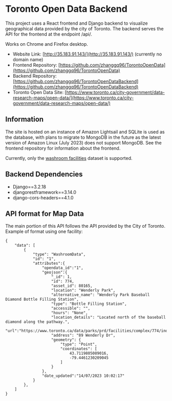 # Toronto Open Data Backend

This project uses a React frontend and Django backend to visualize geographical data provided by the city of Toronto. The backend serves the API for the frontend at the endpoint /api/. <br>

Works on Chrome and Firefox desktop.


- Website Link: [http://35.183.91.143/](http://35.183.91.143/) (currently no domain name)
- Frontend Repository: [https://github.com/zhanggq96/TorontoOpenData](https://github.com/zhanggq96/TorontoOpenData)
- Backend Repository: [https://github.com/zhanggq96/TorontoOpenDataBackend](https://github.com/zhanggq96/TorontoOpenDataBackend)
- Toronto Open Data Site: [https://www.toronto.ca/city-government/data-research-maps/open-data/](https://www.toronto.ca/city-government/data-research-maps/open-data/)


## Information

The site is hosted on an instance of Amazon Lightsail and SQLite is used as the database, with plans to migrate to MongoDB in the future as the latest version of Amazon Linux (July 2023) does not support MongoDB. See the frontend repository for information about the frontend.

Currently, only the [washroom facilities](https://open.toronto.ca/dataset/washroom-facilities/) dataset is supported.

## Backend Dependencies

<ul>
  <li>Django==3.2.18</li>
  <li>djangorestframework==3.14.0</li>
  <li>django-cors-headers==4.1.0</li>
</ul> 

## API format for Map Data

The main portion of this API follows the API provided by the City of Toronto. Example of format using one facility:

    {
        "data": [
            {
                "type": "WashroomData",
                "id": "1",
                "attributes":{
                    "opendata_id":"1",
                    "geojson":{
                        "_id": 1,
                        "id": 774,
                        "asset_id": 80165,
                        "location": "Wenderly Park",
                        "alternative_name": "Wenderly Park Baseball Diamond Bottle Filling Station",
                        "type": "Bottle Filling Station",
                        "accessible": "",
                        "hours": "None",
                        "location_details": "Located north of the baseball diamond along the pathway.",
                        "url":"https://www.toronto.ca/data/parks/prd/facilities/complex/774/index.html",
                        "address": "89 Wenderly Dr",
                        "geometry": {
                            "type": "Point",
                            "coordinates": [
                                43.7119805089016,
                                -79.4461230209045
                            ]
                        }
                    },
                    "date_updated":"14/07/2023 10:02:17"
                }
            },
        ]
    }
